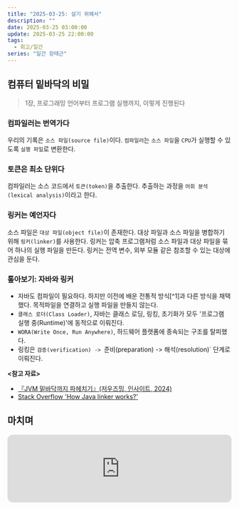 ```yaml
---
title: "2025-03-25: 살기 위해서"
description: ""
date: 2025-03-25 03:00:00
update: 2025-03-25 22:00:00
tags:
  - 회고/일간
series: "일간 장태근" 
---
```


## 컴퓨터 밑바닥의 비밀

> 1장, 프로그래밍 언어부터 프로그램 실행까지, 이렇게 진행된다

### 컴파일러는 번역가다

우리의 기록은 `소스 파일(source file)`이다. `컴파일러`는 `소스 파일`을 `CPU`가 실행할 수 있도록 `실행 파일`로 변환한다.

### 토큰은 최소 단위다

컴파일러는 소스 코드에서 `토큰(token)`을 추출한다. 추출하는 과정을 `어휘 분석(lexical analysis)`이라고 한다.

### 링커는 예언자다

소스 파일은 `대상 파일(object file)`이 존재한다. 대상 파일과 소스 파일을 병합하기 위해 `링커(linker)`를 사용한다. 링커는 압축 프로그램처럼 소스 파일과 대상 파일을 묶어 하나의 실행 파일을
만든다. 링커는 전역 변수, 외부 모듈 같은 참조할 수 있는 대상에 관심을 둔다.

### 톺아보기: 자바와 링커

- 자바도 컴파일이 필요하다. 하지만 이전에 배운 전통적 방식[^1]과 다른 방식을 채택했다. 목적파일을 연결하고 실행 파일을 만들지 않는다.
- `클래스 로더(Class Loader)`, 자바는 클래스 로딩, 링킹, 초기화가 모두 '프로그램 실행 중(Runtime)'에 동적으로 이뤄진다.
- `WORA(Write Once, Run Anywhere)`, 하드웨어 플랫폼에 종속되는 구조를 탈피했다.
- 링킹은 `검증(verification) -> `준비(preparation) -> 해석(resolution)` 단계로 이뤄진다.

**<참고 자료>**

- [『JVM 밑바닥까지 파헤치기』(저우즈밍, 인사이트, 2024)](https://product.kyobobook.co.kr/detail/S000213057051)
- [Stack Overflow 'How Java linker works?'](https://stackoverflow.com/questions/6440310/how-java-linker-works)

## 마치며

<iframe style="border-radius:12px" src="https://open.spotify.com/embed/track/4UasKCFGJCnCchh3UrpV58?utm_source=generator" width="100%" height="152" frameBorder="0" allowfullscreen="" allow="autoplay; clipboard-write; encrypted-media; fullscreen; picture-in-picture" loading="lazy"></iframe>
